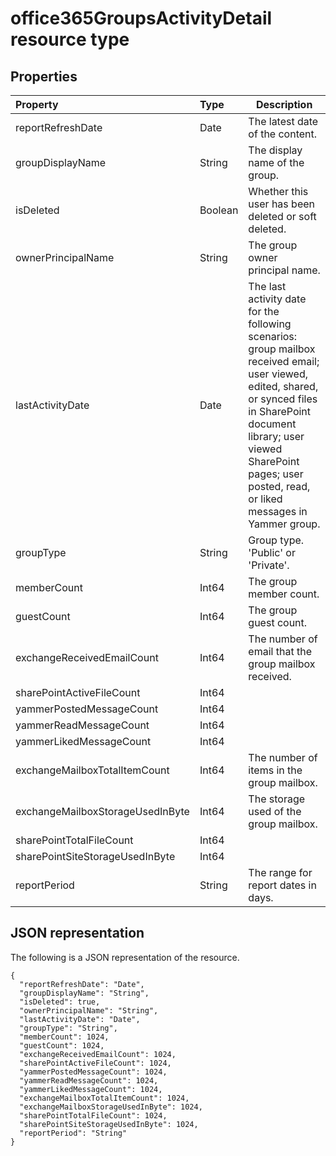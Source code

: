 # office365GroupsActivityDetail resource type

## Properties

| Property                         | Type    | Description                              |
| :------------------------------- | :------ | ---------------------------------------- |
| reportRefreshDate                | Date    | The latest date of the content.          |
| groupDisplayName                 | String  | The display name of the group.           |
| isDeleted                        | Boolean | Whether this user has been deleted or soft deleted. |
| ownerPrincipalName               | String  | The group owner principal name.          |
| lastActivityDate                 | Date    | The last activity date for the following scenarios:  group mailbox received email; user viewed, edited, shared, or synced files in SharePoint document library; user viewed SharePoint pages; user posted, read, or liked messages in Yammer group. |
| groupType                        | String  | Group type. 'Public' or 'Private'.       |
| memberCount                      | Int64   | The group member count.                  |
| guestCount                       | Int64   | The group guest count.                   |
| exchangeReceivedEmailCount       | Int64   | The number of email that the group mailbox received. |
| sharePointActiveFileCount        | Int64   |                                          |
| yammerPostedMessageCount         | Int64   |                                          |
| yammerReadMessageCount           | Int64   |                                          |
| yammerLikedMessageCount          | Int64   |                                          |
| exchangeMailboxTotalItemCount    | Int64   | The number of items in the group mailbox. |
| exchangeMailboxStorageUsedInByte | Int64   | The storage used of the group mailbox.   |
| sharePointTotalFileCount         | Int64   |                                          |
| sharePointSiteStorageUsedInByte  | Int64   |                                          |
| reportPeriod                     | String  | The range for report dates in days.      |

## JSON representation

The following is a JSON representation of the resource.

<!-- {
  "blockType": "resource",
  "@odata.type": "microsoft.graph.office365GroupsActivityDetail"
} -->

```http
{
  "reportRefreshDate": "Date", 
  "groupDisplayName": "String", 
  "isDeleted": true, 
  "ownerPrincipalName": "String", 
  "lastActivityDate": "Date", 
  "groupType": "String", 
  "memberCount": 1024, 
  "guestCount": 1024, 
  "exchangeReceivedEmailCount": 1024, 
  "sharePointActiveFileCount": 1024, 
  "yammerPostedMessageCount": 1024, 
  "yammerReadMessageCount": 1024, 
  "yammerLikedMessageCount": 1024, 
  "exchangeMailboxTotalItemCount": 1024, 
  "exchangeMailboxStorageUsedInByte": 1024, 
  "sharePointTotalFileCount": 1024, 
  "sharePointSiteStorageUsedInByte": 1024, 
  "reportPeriod": "String"
}
```
